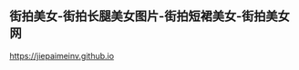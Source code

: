 ## 街拍美女-街拍长腿美女图片-街拍短裙美女-街拍美女网

<https://jiepaimeinv.github.io>

<!--
**jiepaimeinv/jiepaimeinv** is a ✨ _special_ ✨ repository because its `README.md` (this file) appears on your GitHub profile.

Here are some ideas to get you started:

- 🔭 I’m currently working on ...
- 🌱 I’m currently learning ...
- 👯 I’m looking to collaborate on ...
- 🤔 I’m looking for help with ...
- 💬 Ask me about ...
- 📫 How to reach me: ...
- 😄 Pronouns: ...
- ⚡ Fun fact: ...
-->
